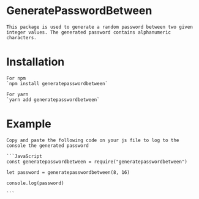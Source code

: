 # GeneratePasswordBetween

    This package is used to generate a random password between two given integer values. The generated password contains alphanumeric characters.

# Installation

    For npm
    `npm install generatepasswordbetween`

    For yarn
    `yarn add generatepasswordbetween`

# Example

    Copy and paste the following code on your js file to log to the console the generated password

    ```JavaScript
    const generatepasswordbetween = require("generatepasswordbetween")

    let password = generatepasswordbetween(8, 16)

    console.log(password)

    ```
